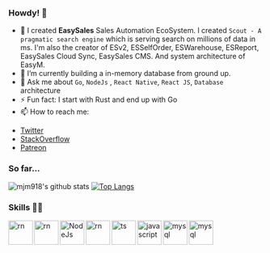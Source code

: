 ### Howdy! 👋


<!--
**mjm918/mjm918** is a ✨ _special_ ✨ repository because its `README.md` (this file) appears on your GitHub profile.

Here are some ideas to get you started:

- 🔭 I’m currently working on ...
- 🌱 I’m currently learning ...
- 👯 I’m looking to collaborate on ...
- 🤔 I’m looking for help with ...
- 💬 Ask me about ...
- 📫 How to reach me: ...
- 😄 Pronouns: ...
- ⚡ Fun fact: ...
-->
- 🔭 I created **EasySales** Sales Automation EcoSystem. I created `Scout - A pragmatic search engine` which is serving search on millions of data in ms. I'm also the creator of ESv2, ESSelfOrder, ESWarehouse, ESReport, EasySales Cloud Sync, EasySales CMS. And system architecture of EasyM.
- 🌱 I’m currently building a in-memory database from ground up. 
- 💬 Ask me about `Go`, `NodeJs` , `React Native`, `React JS`, `Database` architecture 
- ⚡ Fun fact: I start with Rust and end up with Go
- 📫 How to reach me: 
* [Twitter](https://twitter.com/OrphanPid)
* [StackOverflow](https://stackoverflow.com/story/julfikar)
* [Patreon](https://patreon.com/user?u=94134513)

### So far... 

![mjm918's github stats](https://github-readme-stats.vercel.app/api?username=mjm918&count_private=true&show_icons=true&theme=vue) [![Top Langs](https://github-readme-stats.vercel.app/api/top-langs/?username=mjm918&layout=compact&theme=vue)](https://github.com/mjm918/)

### Skills 👨‍💻
<img align="left" alt="rn" width="48px" src="https://img.icons8.com/color/48/000000/golang.png"/>
<img align="left" alt="rn" width="48px" src="https://www.rust-lang.org/logos/rust-logo-32x32.png"/>
<img align="left" alt="NodeJs" width="48px" src="https://img.icons8.com/color/48/000000/deno.png" />
<img align="left" alt="rn" width="48px" src="https://img.icons8.com/color/48/000000/react-native.png"/>
<img align="left" alt="ts" width="48px" src="https://img.icons8.com/color/48/000000/typescript.png"/>
<img align="left" alt="javascript" width="48px" src="https://img.icons8.com/color/48/000000/javascript--v1.png"/>
<img align="left" alt="mysql" width="48px" src="https://img.icons8.com/color/48/000000/mysql-logo.png"/>
<img align="left" alt="mysql" width="48px" src="https://img.icons8.com/color/48/000000/microsoft-sql-server.png"/>
